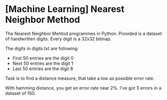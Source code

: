 # [Machine Learning] Nearest Neighbor Method

The Nearest Neighbor Mehtod programmes in Python. Provided is a dataset of handwritten digits.
Every digit is a 32x32 bitmap.

The digits in digits.txt are following:

- First 50 entries are the digit 0
- Next 50 entries are the digit 1
- Last 50 entries are the digit 8

Task is to find a distance measure, that take a low as possible error rate.

With hamming distance, you get an error rate near 2%. I've got 3 errors in a dataset of 150.